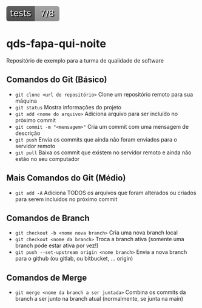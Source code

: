 ![Test Unit Tests](./badges/tests.svg)

# qds-fapa-qui-noite
Repositório de exemplo para a turma de qualidade de software 

## Comandos do Git (Básico)
- `git clone <url do repositório>` Clone um repositório remoto para sua máquina
- `git status` Mostra informações do projeto
- `git add <nome do arquivo>` Adiciona arquivo para ser incluído no próximo commit
- `git commit -m "<mensagem>"` Cria um commit com uma mensagem de descrição
- `git push` Envia os commits que ainda não foram enviados para o servidor remoto
- `git pull` Baixa os commit que existem no servidor remoto e ainda não estão no seu computador


## Mais Comandos do Git (Médio)
- `git add -A` Adiciona TODOS os arquivos que foram alterados ou criados para serem incluídos no próximo commit

## Comandos de Branch
- `git checkout -b <nome nova branch>` Cria uma nova branch local
- `git checkout <nome da branch>` Troca a branch ativa (somente uma branch pode estar ativa por vez!)
- `git push --set-upstream origin <nome branch>` Envia a nova branch para o github (ou gitlab, ou bitbucket, ... origin)

## Comandos de Merge
- `git merge <nome da branch a ser juntada>` Combina os commits da branch a ser junto na branch atual (normalmente, se junta na main)